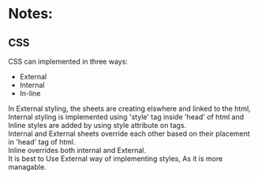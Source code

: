 # Notes:
## CSS
CSS can implemented in three ways:
<ul>
    <li>External</li>
    <li>Internal</li>
    <li>In-line</li>
</ul>
In External styling, the sheets are creating elswhere and linked to the html, Internal styling is implemented using 'style' tag inside 'head' of html and Inline styles are added by using style attribute on tags.<br>
Internal and External sheets override each other based on their placement in 'head' tag of html.<br>
Inline overrides both internal and External.<br>
It is best to Use External way of implementing styles, As it is more managable.<br>


